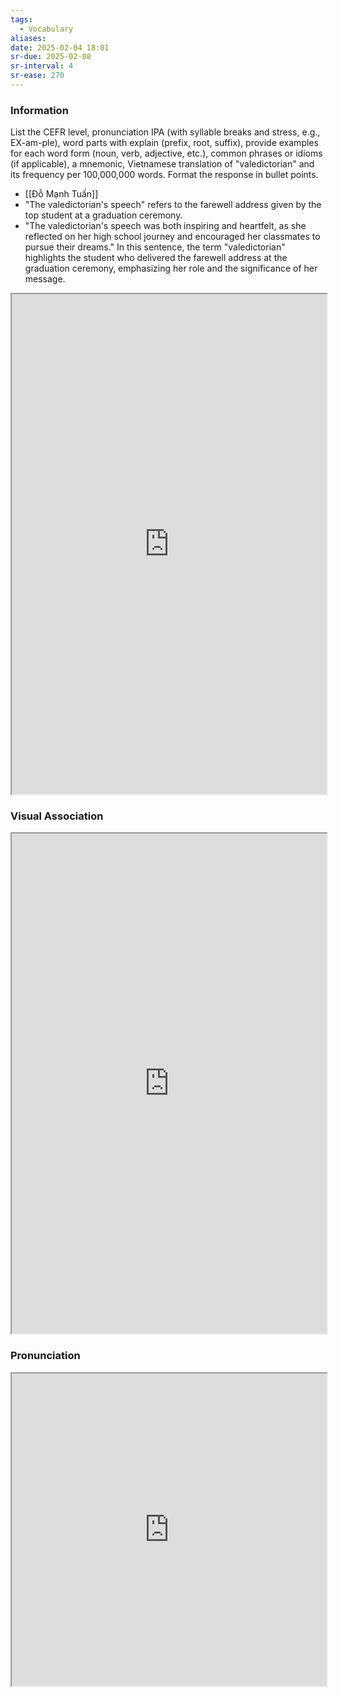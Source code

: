 ```yaml
---
tags:
  - Vocabulary
aliases:
date: 2025-02-04 18:01
sr-due: 2025-02-08
sr-interval: 4
sr-ease: 270
---
```

### Information

List the CEFR level, pronunciation IPA (with syllable breaks and stress, e.g., EX-am-ple), word parts with explain (prefix, root, suffix), provide examples for each word form (noun, verb, adjective, etc.), common phrases or idioms (if applicable), a mnemonic, Vietnamese translation of "valedictorian" and its frequency per 100,000,000 words. Format the response in bullet points.

- [[Đỗ Mạnh Tuấn]]
- "The valedictorian's speech" refers to the farewell address given by the top student at a graduation ceremony.
- "The valedictorian's speech was both inspiring and heartfelt, as she reflected on her high school journey and encouraged her classmates to pursue their dreams." In this sentence, the term "valedictorian" highlights the student who delivered the farewell address at the graduation ceremony, emphasizing her role and the significance of her message.

<iframe
    height="800"
    width="100%"
    style="padding: 0; margin: 0;"
    src="https://www.perplexity.ai">
</iframe>

### Visual Association

<iframe
    height="800"
    width="100%"
    style="padding: 0; margin: 0;"
    src="https://www.google.com/search?tbm=isch&q=valedictorian">
</iframe>

### Pronunciation

<iframe
    height="500"
    width="100%"
    style="padding: 0; margin: 0;"
    src="https://www.google.com/search?q=how+to+pronounce+valedictorian&hl=en">
</iframe>